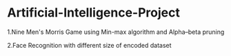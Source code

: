 # Artificial-Intelligence-Project

1.Nine Men's Morris Game using Min-max algorithm and Alpha–beta pruning

2.Face Recognition with different size of encoded dataset
